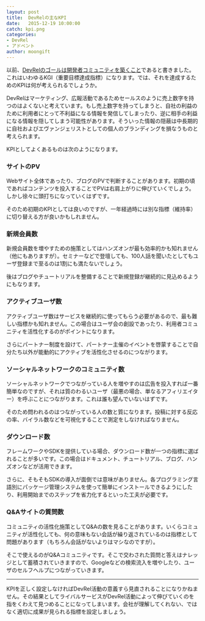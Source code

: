 ```yaml
---
layout: post
title:  DevRelの主なKPI
date:   2015-12-19 10:00:00
catch: kpi.png
categories:
- DevRel
- アドベント
author: moongift
---
```




以前、[DevRelのゴールは開発者コミュニティを築くこと]()であると書きました。これはいわゆるKGI（重要目標達成指標）になります。では、それを達成するためのKPIは何が考えられるでしょうか。

DevRelはマーケティング、広報活動であるためセールスのように売上数字を持つのはよくないと考えています。もし売上数字を持ってしまうと、自社の利益のために利用者にとって不利益になる情報を発信してしまったり、逆に相手の利益になる情報を隠してしまう可能性があります。そういった情報の隠蔽は中長期的に自社およびエヴァンジェリストとしての個人のブランディングを損なうものと考えられます。

KPIとしてよくあるものは次のようになります。

### サイトのPV

Webサイト全体であったり、ブログのPVで判断することがあります。初期の頃であればコンテンツを投入することでPVは右肩上がりに伸びていくでしょう。しかし徐々に頭打ちになっていくはずです。

そのため初期のKPIとしては良いのですが、一年経過時には別な指標（維持率）に切り替える方が良いかもしれません。

### 新規会員数

新規会員数を増やすための施策としてはハンズオンが最も効率的かも知れません（他にもありますが）。セミナーなどで登壇しても、100人話を聞いたとしてもユーザ登録まで至るのは1割にも満たないでしょう。

後はブログやチュートリアルを整備することで新規登録が継続的に見込めるようにもなります。

### アクティブユーザ数

アクティブユーザ数はサービスを継続的に使ってもらう必要があるので、最も難しい指標かも知れません。この場合はユーザ会の創設であったり、利用者コミュニティを活性化するのがポイントになります。

さらにパートナー制度を設けて、パートナー主催のイベントを啓蒙することで自分たち以外が能動的にアクティブを活性化させるのにつながります。

### ソーシャルネットワークのコミュニティ数

ソーシャルネットワークでつながっている人を増やすのは広告を投入すれば一番簡単なのですが、それは質のわるいユーザ（最悪の場合、単なるアフィリエイター）を呼ぶことにつながります。これは誰も望んでいないはずです。

そのため問われるのはつながっている人の数と質になります。投稿に対する反応の率、バイラル数などを可視化することで測定をしなければなりません。

### ダウンロード数

フレームワークやSDKを提供している場合、ダウンロード数が一つの指標に選ばれることが多いです。この場合はドキュメント、チュートリアル、ブログ、ハンズオンなどが活用できます。

さらに、そもそもSDKの導入が面倒では意味がありません。各プログラミング言語別にパッケージ管理システムを使って簡単にインストールできるようにしたり、利用開始までのステップを省力化するといった工夫が必要です。

### Q&Aサイトの質問数

コミュニティの活性化施策としてQ&Aの数を見ることがあります。いくらコミュニティが活性化しても、何の意味もない会話が繰り返されているのは指標として問題があります（もちろん会話がないよりはマシなのですが）。

そこで使えるのがQ&Aコミュニティです。そこで交わされた質問と答えはナレッジとして蓄積されていきますので、Googleなどの検索流入を増やしたり、ユーザのセルフヘルプにつながっていきます。

----

KPIを正しく設定しなければDevRel活動の意義すら見直されることになりかねません。その結果としてライバルサービスがDevRel活動によって伸びていくのを指をくわえて見つめることになってしまいます。会社が理解してくれない、ではなく適切に成果が見られる指標を設定しましょう。

